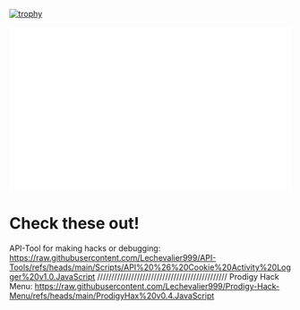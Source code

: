 [![trophy](https://github-profile-trophy.vercel.app/?username=Lechevalier999)](https://github.com/ryo-ma/github-profile-trophy)

![description](https://raw.githubusercontent.com/Lechevalier999/Lechevalier999/refs/heads/main/stats.svg)

# Check these out!
API-Tool for making hacks or debugging:
https://raw.githubusercontent.com/Lechevalier999/API-Tools/refs/heads/main/Scripts/API%20%26%20Cookie%20Activity%20Logger%20v1.0.JavaScript
//////////////////////////////////////////////
Prodigy Hack Menu:
https://raw.githubusercontent.com/Lechevalier999/Prodigy-Hack-Menu/refs/heads/main/ProdigyHax%20v0.4.JavaScript
